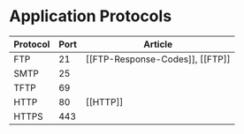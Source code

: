 # Application Protocols

Protocol | 	Port	| Article
--- | --- | ---
FTP	| 21    | [[FTP-Response-Codes]], [[FTP]] 
SMTP	| 25 	| 
TFTP	| 69 	| 
HTTP	| 80 	| [[HTTP]]
HTTPS	| 443 	| 
